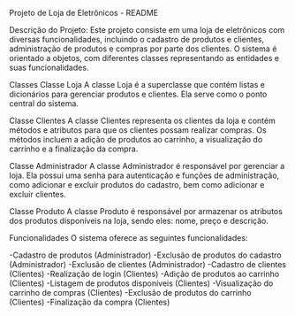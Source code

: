 Projeto de Loja de Eletrônicos - README

Descrição do Projeto:
Este projeto consiste em uma loja de eletrônicos com diversas funcionalidades, incluindo o cadastro de produtos e clientes, administração de produtos e compras por parte dos clientes. O sistema é orientado a objetos, com diferentes classes representando as entidades e suas funcionalidades.

Classes
Classe Loja
A classe Loja é a superclasse que contém listas e dicionários para gerenciar produtos e clientes. Ela serve como o ponto central do sistema.

Classe Clientes
A classe Clientes representa os clientes da loja e contém métodos e atributos para que os clientes possam realizar compras. Os métodos incluem a adição de produtos ao carrinho, a visualização do carrinho e a finalização da compra.

Classe Administrador
A classe Administrador é responsável por gerenciar a loja. Ela possui uma senha para autenticação e funções de administração, como adicionar e excluir produtos do cadastro, bem como adicionar e excluir clientes.

Classe Produto
A classe Produto é responsável por armazenar os atributos dos produtos disponíveis na loja, sendo eles: nome, preço e descrição.

Funcionalidades
O sistema oferece as seguintes funcionalidades:

-Cadastro de produtos (Administrador)
-Exclusão de produtos do cadastro (Administrador)
-Exclusão de clientes (Administrador)
-Cadastro de clientes (Clientes)
-Realização de login (Clientes)
-Adição de produtos ao carrinho (Clientes)
-Listagem de produtos disponíveis (Clientes)
-Visualização do carrinho de compras (Clientes)
-Exclusão de produtos do carrinho (Clientes)
-Finalização da compra (Clientes)
